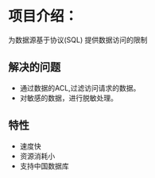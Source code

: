 # 项目介绍：
 为数据源基于协议(SQL) 提供数据访问的限制


##  解决的问题
* 通过数据的ACL,过滤访问请求的数据。
* 对敏感的数据，进行脱敏处理。




## 特性

* 速度快
* 资源消耗小
* 支持中国数据库

